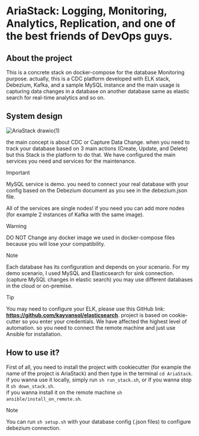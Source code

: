 # AriaStack: Logging, Monitoring, Analytics, Replication, and one of the best friends of DevOps guys.

## About the project
This is a concrete stack on docker-compose for the database Monitoring purpose.
actually, this is a CDC platform developed with ELK stack, Debezium, Kafka, and a sample MySQL instance and the main usage is capturing data changes in a database on another database same as elastic search for real-time analytics and so on.

## System design
![AriaStack drawio(1)](https://github.com/user-attachments/assets/c7b49cf2-96f5-47d6-957c-2960127d2eed)

the main concept is about CDC or Capture Data Change. when you need to track your database based on 3 main actions (Create, Update, and Delete) but this Stack is the platform to do that.
We have configured the main services you need and services for the maintenance.
> [!IMPORTANT]  
> MySQL service is demo. you need to connect your real database with your config based on the Debezium document as you see in the debezium.json file.
> 
> All of the services are single nodes! if you need you can add more nodes (for example 2 instances of Kafka with the same image).

> [!WARNING]  
> DO NOT Change any docker image we used in docker-compose files because you will lose your compatibility.

> [!NOTE]  
> Each database has its configuration and depends on your scenario. For my demo scenario, I used MySQL and Elasticsearch for sink connection. (capture MySQL changes in elastic search) you may use different databases in the cloud or on-premise.

> [!TIP]
> You may need to configure your ELK, please use this GitHub link: **https://github.com/kayvansol/elasticsearch**.
> project is based on cookie-cutter so you enter your credentials.
> We have affected the highest level of automation. so you need to connect the remote machine and just use Ansible for installation. 




## How to use it?
First of all, you need to install the project with cookiecutter (for example the name of the project is AriaStack) and then type in the terminal `cd AriaStack`.<br />
if you wanna use it locally, simply run `sh run_stack.sh`, or if you wanna stop it `sh down_stack.sh`.<br />
if you wanna install it on the remote machine `sh ansible/install_on_remote.sh`.<br />

> [!NOTE]  
> You can run `sh setup.sh` with your database config (.json files) to configure debezium connection.
